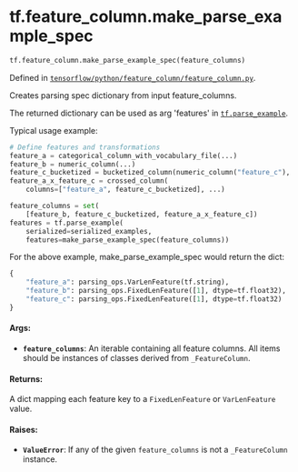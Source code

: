 <div itemscope itemtype="http://developers.google.com/ReferenceObject">
<meta itemprop="name" content="tf.feature_column.make_parse_example_spec" />
<meta itemprop="path" content="Stable" />
</div>

# tf.feature_column.make_parse_example_spec

``` python
tf.feature_column.make_parse_example_spec(feature_columns)
```



Defined in [`tensorflow/python/feature_column/feature_column.py`](/code/stable/tensorflow/python/feature_column/feature_column.py).

Creates parsing spec dictionary from input feature_columns.

The returned dictionary can be used as arg 'features' in <a href="../../tf/io/parse_example.md"><code>tf.parse_example</code></a>.

Typical usage example:

```python
# Define features and transformations
feature_a = categorical_column_with_vocabulary_file(...)
feature_b = numeric_column(...)
feature_c_bucketized = bucketized_column(numeric_column("feature_c"), ...)
feature_a_x_feature_c = crossed_column(
    columns=["feature_a", feature_c_bucketized], ...)

feature_columns = set(
    [feature_b, feature_c_bucketized, feature_a_x_feature_c])
features = tf.parse_example(
    serialized=serialized_examples,
    features=make_parse_example_spec(feature_columns))
```

For the above example, make_parse_example_spec would return the dict:

```python
{
    "feature_a": parsing_ops.VarLenFeature(tf.string),
    "feature_b": parsing_ops.FixedLenFeature([1], dtype=tf.float32),
    "feature_c": parsing_ops.FixedLenFeature([1], dtype=tf.float32)
}
```

#### Args:

* <b>`feature_columns`</b>: An iterable containing all feature columns. All items
    should be instances of classes derived from `_FeatureColumn`.


#### Returns:

A dict mapping each feature key to a `FixedLenFeature` or `VarLenFeature`
value.


#### Raises:

* <b>`ValueError`</b>: If any of the given `feature_columns` is not a `_FeatureColumn`
    instance.